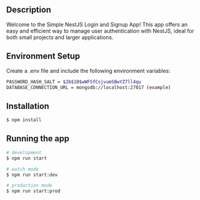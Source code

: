 ## Description

Welcome to the Simple NestJS Login and Signup App! This app offers an easy and efficient way to manage user authentication with NestJS, ideal for both small projects and larger applications.


## Environment Setup
Create a .env file and include the following environment variables:
```bash
PASSWORD_HASH_SALT = $2b$10$wWFSfCsjvumSBwYZ7ll4qu
DATABASE_CONNECTION_URL = mongodb://localhost:27017 (example)
```

## Installation

```bash
$ npm install
```

## Running the app

```bash
# development
$ npm run start

# watch mode
$ npm run start:dev

# production mode
$ npm run start:prod
```

